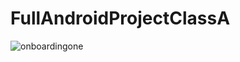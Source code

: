 # FullAndroidProjectClassA
![onboardingone](https://user-images.githubusercontent.com/28203059/158421387-30d42687-192a-4cc1-a97d-16cb0aac0e24.jpeg)
